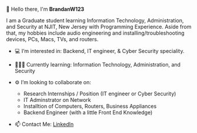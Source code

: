 👋 Hello there, I'm **BrandanW123**

I am a Graduate student learning Information Technology, Administration, and Security at NJIT, New Jersey with Programming Experience. 
Aside from that, my hobbies include audio engineering and installing/troubleshooting devices, PCs, Macs, TVs, and routers. 

- 💻 I’m interested in: Backend, IT engineer, & Cyber Security speciality. 
- 👨🏽‍💻 Currently learning: Information Technology, Administration, and Security

- ⚙️  I’m looking to collaborate on: 
	- Research Internships / Position (IT engineer or Cyber Security) 
	- IT Adminstrator on Network
	- Installtion of Computers, Routers, Business Appliances
	- Backend Engineer (with a little Front End Knowledge)   

- 📫 Contact Me:  [LinkedIn](www.linkedin.com/in/bwilliams1107)

<!---
BrandanW123/BrandanW123 is a ✨ special ✨ repository because its `README.md` (this file) appears on your GitHub profile.
You can click the Preview link to take a look at your changes.
--->
